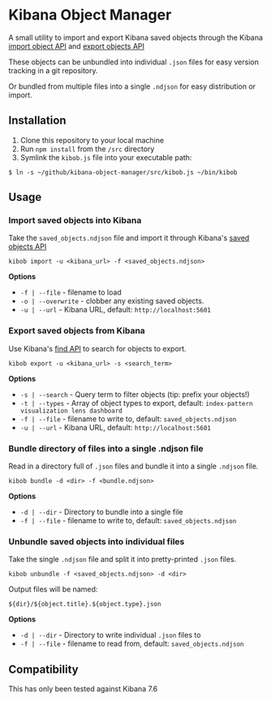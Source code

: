 # Kibana Object Manager

A small utility to import and export Kibana saved objects through the Kibana [import object API](https://www.elastic.co/guide/en/kibana/current/saved-objects-api-import.html) and [export objects API](https://www.elastic.co/guide/en/kibana/current/saved-objects-api-export.html)

These objects can be unbundled into individual `.json` files for easy version tracking in a git repository.

Or bundled from multiple files into a single `.ndjson` for easy distribution or import.

## Installation

1. Clone this repository to your local machine
2. Run `npm install` from the `/src` directory
3. Symlink the `kibob.js` file into your executable path:

```
$ ln -s ~/github/kibana-object-manager/src/kibob.js ~/bin/kibob
```

## Usage

### Import saved objects into Kibana

Take the `saved_objects.ndjson` file and import it through Kibana's [saved objects API](https://www.elastic.co/guide/en/kibana/master/saved-objects-api-import.html)

```
kibob import -u <kibana_url> -f <saved_objects.ndjson>
```

**Options**

- `-f | --file` - filename to load
- `-o | --overwrite` - clobber any existing saved objects.
- `-u | --url` - Kibana URL, default: `http://localhost:5601`

### Export saved objects from Kibana

Use Kibana's [find API](https://www.elastic.co/guide/en/kibana/current/saved-objects-api-find.html) to search for objects to export.

```
kibob export -u <kibana_url> -s <search_term>
```

**Options**

- `-s | --search` - Query term to filter objects (tip: prefix your objects!)
- `-t | --types` - Array of object types to export, default: `index-pattern visualization lens dashboard`
- `-f | --file` - filename to write to, default: `saved_objects.ndjson`
- `-u | --url` - Kibana URL, default: `http://localhost:5601`

### Bundle directory of files into a single .ndjson file

Read in a directory full of `.json` files and bundle it into a single `.ndjson` file.

```
kibob bundle -d <dir> -f <bundle.ndjson>
```

**Options**

- `-d | --dir` - Directory to bundle into a single file
- `-f | --file` - filename to write to, default: `saved_objects.ndjson`

### Unbundle saved objects into individual files

Take the single `.ndjson` file and split it into pretty-printed `.json` files.

```
kibob unbundle -f <saved_objects.ndjson> -d <dir>
```

Output files will be named:

```
${dir}/${object.title}.${object.type}.json
```

**Options**

- `-d | --dir` - Directory to write individual `.json` files to
- `-f | --file` - filename to read from, default: `saved_objects.ndjson`

## Compatibility

This has only been tested against Kibana 7.6
